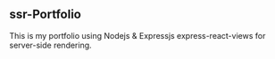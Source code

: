 ## ssr-Portfolio
This is my portfolio using Nodejs &amp; Expressjs express-react-views for server-side rendering.
